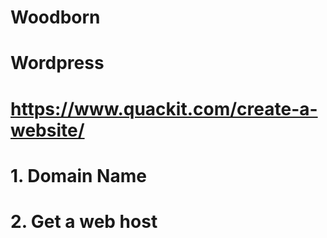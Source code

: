 # Woodborn

# Wordpress

# https://www.quackit.com/create-a-website/
# 1. Domain Name
# 2. Get a web host